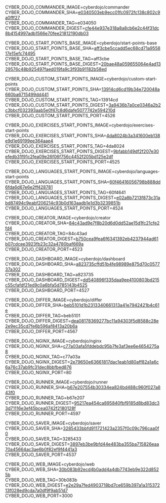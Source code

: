 
CYBER_DOJO_COMMANDER_IMAGE=cyberdojo/commander  
CYBER_DOJO_COMMANDER_SHA=[e0340503eb9ecc01fc0972fc138c802c9a0fff27](https://github.com/cyber-dojo/commander/commit/e0340503eb9ecc01fc0972fc138c802c9a0fff27)  
CYBER_DOJO_COMMANDER_TAG=e034050  
CYBER_DOJO_COMMANDER_DIGEST=[cfe44e937e318a8a8cb6e2c44f31dc8b4154997adb1566e70fee21812190db03](https://hub.docker.com/layers/cyberdojo/commander/e034050/images/sha256-cfe44e937e318a8a8cb6e2c44f31dc8b4154997adb1566e70fee21812190db03)  

CYBER_DOJO_START_POINTS_BASE_IMAGE=cyberdojo/start-points-base  
CYBER_DOJO_START_POINTS_BASE_SHA=[aff3cbe5ccadd5ec68cd71a955817e15efc74495](https://github.com/cyber-dojo/start-points-base/commit/aff3cbe5ccadd5ec68cd71a955817e15efc74495)  
CYBER_DOJO_START_POINTS_BASE_TAG=aff3cbe  
CYBER_DOJO_START_POINTS_BASE_DIGEST=[20bae48a059655064e4ad1329576c48b925497faed019fa9c3f93b91182b58ed](https://hub.docker.com/layers/cyberdojo/start-points-base/aff3cbe/images/sha256-20bae48a059655064e4ad1329576c48b925497faed019fa9c3f93b91182b58ed)  

CYBER_DOJO_CUSTOM_START_POINTS_IMAGE=cyberdojo/custom-start-points  
CYBER_DOJO_CUSTOM_START_POINTS_SHA=[13914cd6cd19b34e720048a660ba6715499dd441](https://github.com/cyber-dojo/custom-start-points/commit/13914cd6cd19b34e720048a660ba6715499dd441)  
CYBER_DOJO_CUSTOM_START_POINTS_TAG=13914cd  
CYBER_DOJO_CUSTOM_START_POINTS_DIGEST=[3a9436b7a0ce0346a2b2c3bbcf032393aab5e0f47c8d6dafe5077742e594210d](https://hub.docker.com/layers/cyberdojo/custom-start-points/13914cd/images/sha256-3a9436b7a0ce0346a2b2c3bbcf032393aab5e0f47c8d6dafe5077742e594210d)  
CYBER_DOJO_CUSTOM_START_POINTS_PORT=4526  

CYBER_DOJO_EXERCISES_START_POINTS_IMAGE=cyberdojo/exercises-start-points  
CYBER_DOJO_EXERCISES_START_POINTS_SHA=[4da8024b3a341600eb138e9d1e69199ee364aae4](https://github.com/cyber-dojo/exercises-start-points/commit/4da8024b3a341600eb138e9d1e69199ee364aae4)  
CYBER_DOJO_EXERCISES_START_POINTS_TAG=4da8024  
CYBER_DOJO_EXERCISES_START_POINTS_DIGEST=[9bfabb149df2f207e30efedb31f91c2fea09e26f06f756c4452f205bd125e2df](https://hub.docker.com/layers/cyberdojo/exercises-start-points/4da8024/images/sha256-9bfabb149df2f207e30efedb31f91c2fea09e26f06f756c4452f205bd125e2df)  
CYBER_DOJO_EXERCISES_START_POINTS_PORT=4525  

CYBER_DOJO_LANGUAGES_START_POINTS_IMAGE=cyberdojo/languages-start-points  
CYBER_DOJO_LANGUAGES_START_POINTS_SHA=[60f46416056798b888dd6fda6d67e6e2ff428781](https://github.com/cyber-dojo/languages-start-points/commit/60f46416056798b888dd6fda6d67e6e2ff428781)  
CYBER_DOJO_LANGUAGES_START_POINTS_TAG=60f4641  
CYBER_DOJO_LANGUAGES_START_POINTS_DIGEST=[e02a8b7213f873c31abd87494c9eabf206214c93b0d163aadb1e1d3b3239851b](https://hub.docker.com/layers/cyberdojo/languages-start-points/60f4641/images/sha256-e02a8b7213f873c31abd87494c9eabf206214c93b0d163aadb1e1d3b3239851b)  
CYBER_DOJO_LANGUAGES_START_POINTS_PORT=4524  

CYBER_DOJO_CREATOR_IMAGE=cyberdojo/creator  
CYBER_DOJO_CREATOR_SHA=[84c43ad9e7f8b20d6d0dd52ae15d1fc21cfe2fd4](https://gitlab.com/cyber-dojo/creator/-/commit/84c43ad9e7f8b20d6d0dd52ae15d1fc21cfe2fd4)  
CYBER_DOJO_CREATOR_TAG=84c43ad  
CYBER_DOJO_CREATOR_DIGEST=[b750cea9fea6f6341392eb4237944ad61b07cdcee3923fb23c32a4780baf669a](https://hub.docker.com/layers/cyberdojo/creator/84c43ad/images/sha256-b750cea9fea6f6341392eb4237944ad61b07cdcee3923fb23c32a4780baf669a)  
CYBER_DOJO_CREATOR_PORT=4523  

CYBER_DOJO_DASHBOARD_IMAGE=cyberdojo/dashboard  
CYBER_DOJO_DASHBOARD_SHA=[a823735cffd51b4fe98989e875d70c057737a302](https://github.com/cyber-dojo/dashboard/commit/a823735cffd51b4fe98989e875d70c057737a302)  
CYBER_DOJO_DASHBOARD_TAG=a823735  
CYBER_DOJO_DASHBOARD_DIGEST=[dd540896f335daa9ee4100803bd215c55cfafdf21ed9c0a6bfa5d785143b4525](https://hub.docker.com/layers/cyberdojo/dashboard/a823735/images/sha256-dd540896f335daa9ee4100803bd215c55cfafdf21ed9c0a6bfa5d785143b4525)  
CYBER_DOJO_DASHBOARD_PORT=4527  

CYBER_DOJO_DIFFER_IMAGE=cyberdojo/differ  
CYBER_DOJO_DIFFER_SHA=[beb5101d1b2313340661313a41e7942421b4c61e](https://github.com/cyber-dojo/differ/commit/beb5101d1b2313340661313a41e7942421b4c61e)  
CYBER_DOJO_DIFFER_TAG=beb5101  
CYBER_DOJO_DIFFER_DIGEST=[dea08178369277bc11a94303f5d8588c28e2e9ec35cd7fe6b596af8413a20b6a](https://hub.docker.com/layers/cyberdojo/differ/beb5101/images/sha256-dea08178369277bc11a94303f5d8588c28e2e9ec35cd7fe6b596af8413a20b6a)  
CYBER_DOJO_DIFFER_PORT=4567  

CYBER_DOJO_NGINX_IMAGE=cyberdojo/nginx  
CYBER_DOJO_NGINX_SHA=[c77a03afa5fddebdc95b7fe3af3ee6e4654275a8](https://github.com/cyber-dojo/nginx/commit/c77a03afa5fddebdc95b7fe3af3ee6e4654275a8)  
CYBER_DOJO_NGINX_TAG=c77a03a  
CYBER_DOJO_NGINX_DIGEST=[2e79650e63661817dac1eab1d80aff82a1a6c6a76c37ab9fc31dec8bbfbed876](https://hub.docker.com/layers/cyberdojo/nginx/c77a03a/images/sha256-2e79650e63661817dac1eab1d80aff82a1a6c6a76c37ab9fc31dec8bbfbed876)  
CYBER_DOJO_NGINX_PORT=80  

CYBER_DOJO_RUNNER_IMAGE=cyberdojo/runner  
CYBER_DOJO_RUNNER_SHA=[b67e207554b30334ea824bd488c960f027a843f0](https://github.com/cyber-dojo/runner/commit/b67e207554b30334ea824bd488c960f027a843f0)  
CYBER_DOJO_RUNNER_TAG=b67e207  
CYBER_DOJO_RUNNER_DIGEST=[95217ea454ca895840fbf9185d8bd83dc33d71116e3ef45bcea0742f2180128f](https://hub.docker.com/layers/cyberdojo/runner/b67e207/images/sha256-95217ea454ca895840fbf9185d8bd83dc33d71116e3ef45bcea0742f2180128f)  
CYBER_DOJO_RUNNER_PORT=4597  

CYBER_DOJO_SAVER_IMAGE=cyberdojo/saver  
CYBER_DOJO_SAVER_SHA=[3285433bbfd911721423a2357f0c09c796caa0f0](https://github.com/cyber-dojo/saver/commit/3285433bbfd911721423a2357f0c09c796caa0f0)  
CYBER_DOJO_SAVER_TAG=3285433  
CYBER_DOJO_SAVER_DIGEST=[3897eb3be9bfd44e483ba355ba715826eaa70a45664ac3ae6b0f82ef9f4441a3](https://hub.docker.com/layers/cyberdojo/saver/3285433/images/sha256-3897eb3be9bfd44e483ba355ba715826eaa70a45664ac3ae6b0f82ef9f4441a3)  
CYBER_DOJO_SAVER_PORT=4537  

CYBER_DOJO_WEB_IMAGE=cyberdojo/web  
CYBER_DOJO_WEB_SHA=[30b083b92ecd4b0add4a4db7743eb9e322d8525b](https://github.com/cyber-dojo/web/commit/30b083b92ecd4b0add4a4db7743eb9e322d8525b)  
CYBER_DOJO_WEB_TAG=30b083b  
CYBER_DOJO_WEB_DIGEST=[e2e29a7fed4903718bd7ce659b397a1a31537213f028ed9cda7a0df9f9ab51d7](https://hub.docker.com/layers/cyberdojo/web/30b083b/images/sha256-e2e29a7fed4903718bd7ce659b397a1a31537213f028ed9cda7a0df9f9ab51d7)  
CYBER_DOJO_WEB_PORT=3000  
